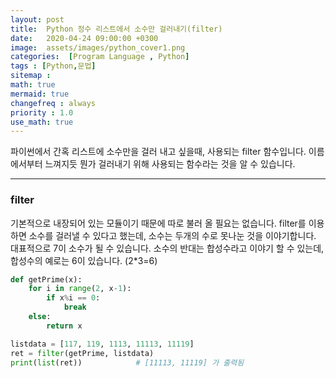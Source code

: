 ```yaml
---
layout: post
title:  Python 정수 리스트에서 소수만 걸러내기(filter)
date:   2020-04-24 09:00:00 +0300
image:  assets/images/python_cover1.png
categories:  [Program Language , Python]
tags : [Python,문법]
sitemap :
math: true
mermaid: true
changefreq : always
priority : 1.0
use_math: true
---
```



파이썬에서 간혹 리스트에 소수만을 걸러 내고 싶을때, 사용되는 filter 함수입니다. 
이름에서부터 느껴지듯 뭔가 걸러내기 위해 사용되는 함수라는 것을 알 수 있습니다. 

-------

### filter

기본적으로 내장되어 있는 모듈이기 때문에 따로 불러 올 필요는 없습니다. filter를 이용하면 소수를 걸러낼 수 있다고 했는데, 소수는 두개의 수로 못나눈 것을 이야기합니다. 대표적으로 7이 소수가 될 수 있습니다. 소수의 반대는 합성수라고 이야기 할 수 있는데, 합성수의 예로는 6이 있습니다. (2*3=6)




```python 
def getPrime(x):
    for i in range(2, x-1):
        if x%i == 0:
            break
    else:
        return x

listdata = [117, 119, 1113, 11113, 11119]
ret = filter(getPrime, listdata)
print(list(ret))            # [11113, 11119] 가 출력됨
```

